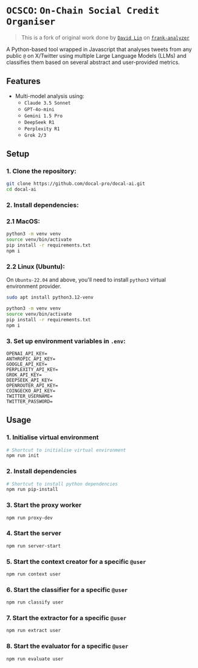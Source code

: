 # `OCSCO`: `On-Chain Social Credit Organiser`

> This is a fork of original work done by [`David Lin`](https://github.com/davidlinjiahao) on [`frank-analyzer`](https://github.com/davidlinjiahao/frank_analyzer)

A Python-based tool wrapped in Javascript that analyses tweets from any public `@` on X/Twitter using multiple Large Language Models (LLMs) and classifies them based on several abstract and user-provided metrics.

## Features

- Multi-model analysis using:
  - `Claude 3.5 Sonnet`
  - `GPT-4o-mini`
  - `Gemini 1.5 Pro`
  - `DeepSeek R1`
  - `Perplexity R1`
  - `Grok 2/3`

## Setup

### 1. Clone the repository:

```bash
git clone https://github.com/docal-pro/docal-ai.git
cd docal-ai
```

### 2. Install dependencies:

### 2.1 MacOS:

```bash
python3 -m venv venv
source venv/bin/activate
pip install -r requirements.txt
npm i
```

### 2.2 Linux (Ubuntu):

On `Ubuntu-22.04` and above, you'll need to install `python3` virtual environment provider.

```bash
sudo apt install python3.12-venv

python3 -m venv venv
source venv/bin/activate
pip install -r requirements.txt
npm i
```

### 3. Set up environment variables in `.env`:

```
OPENAI_API_KEY=
ANTHROPIC_API_KEY=
GOOGLE_API_KEY=
PERPLEXITY_API_KEY=
GROK_API_KEY=
DEEPSEEK_API_KEY=
OPENROUTER_API_KEY=
COINGECKO_API_KEY=
TWITTER_USERNAME=
TWITTER_PASSWORD=
```

## Usage

### 1. Initialise virtual environment

```bash
# Shortcut to initialise virtual environment
npm run init
```

### 2. Install dependencies

```bash
# Shortcut to install python dependencies
npm run pip-install
```

### 3. Start the proxy worker

```bash
npm run proxy-dev
```

### 4. Start the server

```bash
npm run server-start
```

### 5. Start the context creator for a specific `@user`

```bash
npm run context user
```

### 6. Start the classifier for a specific `@user`

```bash
npm run classify user
```

### 7. Start the extractor for a specific `@user`

```bash
npm run extract user
```

### 8. Start the evaluator for a specific `@user`

```bash
npm run evaluate user
```
